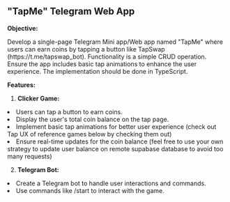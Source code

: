 ## "TapMe" Telegram Web App

**Objective:**

<p>Develop a single-page Telegram Mini app/Web app named "TapMe" where users can earn coins by tapping a button like TapSwap (https://t.me/tapswap_bot). Functionality is a simple CRUD operation. Ensure the app includes basic tap animations to enhance the user experience. The implementation should be done in TypeScript. </p>

**Features:**

1. **Clicker Game:**

<li>Users can tap a button to earn coins.</li>
<li>Display the user's total coin balance on the tap page.</li>
<li>Implement basic tap animations for better user experience (check out Tap UX of reference games below by checking them out)</li>
<li>Ensure real-time updates for the coin balance (feel free to use your own strategy to update user balance on remote supabase database to avoid too many requests)</li>

2. **Telegram Bot:**
   
<li>Create a Telegram bot to handle user interactions and commands.</li>
<li>Use commands like /start to interact with the game.</li>
